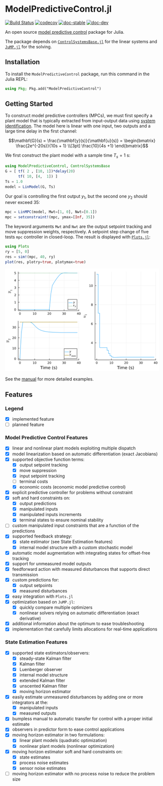 # ModelPredictiveControl.jl

[![Build Status](https://github.com/JuliaControl/ModelPredictiveControl.jl/actions/workflows/CI.yml/badge.svg?branch=main)](https://github.com/JuliaControl/ModelPredictiveControl.jl/actions/workflows/CI.yml?query=branch%3Amain)
[![codecov](https://codecov.io/gh/JuliaControl/ModelPredictiveControl.jl/branch/main/graph/badge.svg?token=K4V0L113M4)](https://codecov.io/gh/JuliaControl/ModelPredictiveControl.jl)
[![doc-stable](https://img.shields.io/badge/docs-stable-blue.svg)](https://JuliaControl.github.io/ModelPredictiveControl.jl/stable)
[![doc-dev](https://img.shields.io/badge/docs-dev-blue.svg)](https://JuliaControl.github.io/ModelPredictiveControl.jl/dev)

An open source [model predictive control](https://en.wikipedia.org/wiki/Model_predictive_control)
package for Julia.

The package depends on [`ControlSystemsBase.jl`](https://github.com/JuliaControl/ControlSystems.jl)
for the linear systems and [`JuMP.jl`](https://github.com/jump-dev/JuMP.jl) for the solving.

## Installation

To install the `ModelPredictiveControl` package, run this command in the Julia REPL:

```julia
using Pkg; Pkg.add("ModelPredictiveControl")
```

## Getting Started

To construct model predictive controllers (MPCs), we must first specify a plant model that
is typically extracted from input-output data using [system identification](https://github.com/baggepinnen/ControlSystemIdentification.jl).
The model here is linear with one input, two outputs and a large time delay in the first
channel:

```math
\mathbf{G}(s) = \frac{\mathbf{y}(s)}{\mathbf{u}(s)} = 
\begin{bmatrix}
    \frac{2e^{-20s}}{10s + 1} \\[3pt]
    \frac{10}{4s +1}
\end{bmatrix}
```

We first construct the plant model with a sample time $T_s = 1$ s:

```julia
using ModelPredictiveControl, ControlSystemsBase
G = [ tf( 2 , [10, 1])*delay(20)
      tf( 10, [4,  1]) ]
Ts = 1.0
model = LinModel(G, Ts)
```

Our goal is controlling the first output $y_1$, but the second one $y_2$ should never exceed
35:

```julia
mpc = LinMPC(model, Mwt=[1, 0], Nwt=[0.1])
mpc = setconstraint!(mpc, ymax=[Inf, 35])
```

The keyword arguments `Mwt` and `Nwt` are the output setpoint tracking and move suppression
weights, respectively. A setpoint step change of five tests `mpc` controller in closed-loop.
The result is displayed with [`Plots.jl`](https://github.com/JuliaPlots/Plots.jl):

```julia
using Plots
ry = [5, 0]
res = sim!(mpc, 40, ry)
plot(res, plotry=true, plotymax=true)
```

![StepChangeResponse](/docs/src/assets/readme_result.svg)

See the [manual](https://JuliaControl.github.io/ModelPredictiveControl.jl/stable/manual/linmpc/)
for more detailed examples.

## Features

### Legend

- [x] implemented feature  
- [ ] planned feature

### Model Predictive Control Features

- [x] linear and nonlinear plant models exploiting multiple dispatch
- [x] model linearization based on automatic differentiation (exact Jacobians)
- [x] supported objective function terms:
  - [x] output setpoint tracking
  - [x] move suppression
  - [x] input setpoint tracking
  - [ ] terminal costs
  - [x] economic costs (economic model predictive control)
- [x] explicit predictive controller for problems without constraint
- [x] soft and hard constraints on:
  - [x] output predictions
  - [x] manipulated inputs
  - [x] manipulated inputs increments
  - [x] terminal states to ensure nominal stability
- [ ] custom manipulated input constraints that are a function of the predictions
- [x] supported feedback strategy:
  - [x] state estimator (see State Estimation features)
  - [x] internal model structure with a custom stochastic model
- [x] automatic model augmentation with integrating states for offset-free tracking
- [x] support for unmeasured model outputs
- [x] feedforward action with measured disturbances that supports direct transmission
- [x] custom predictions for:
  - [x] output setpoints
  - [x] measured disturbances
- [x] easy integration with `Plots.jl`
- [x] optimization based on `JuMP.jl`:
  - [x] quickly compare multiple optimizers
  - [x] nonlinear solvers relying on automatic differentiation (exact derivative)
- [x] additional information about the optimum to ease troubleshooting
- [x] implementation that carefully limits allocations for real-time applications

### State Estimation Features

- [x] supported state estimators/observers:
  - [x] steady-state Kalman filter
  - [x] Kalman filter
  - [x] Luenberger observer
  - [x] internal model structure
  - [x] extended Kalman filter
  - [x] unscented Kalman filter
  - [x] moving horizon estimator
- [x] easily estimate unmeasured disturbances by adding one or more integrators at the:
  - [x] manipulated inputs
  - [x] measured outputs
- [x] bumpless manual to automatic transfer for control with a proper initial estimate
- [x] observers in predictor form to ease control applications
- [x] moving horizon estimator in two formulations:
  - [x] linear plant models (quadratic optimization)
  - [x] nonlinear plant models (nonlinear optimization)
- [x] moving horizon estimator soft and hard constraints on:
  - [x] state estimates
  - [x] process noise estimates
  - [x] sensor noise estimates
- [ ] moving horizon estimator with no process noise to reduce the problem size
